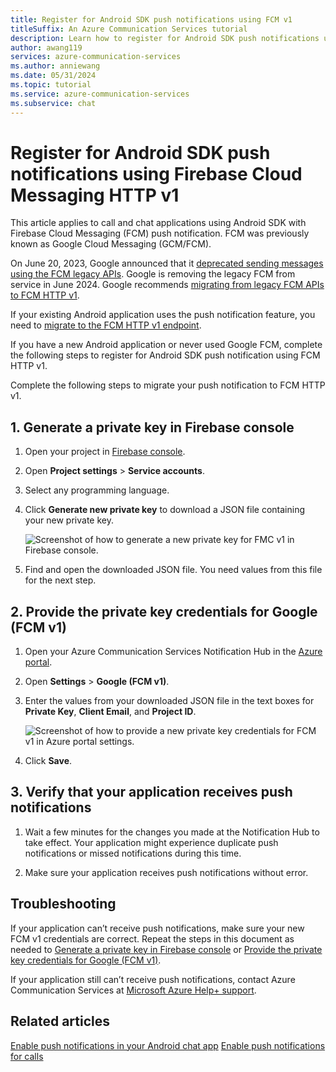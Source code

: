 ```yaml
---
title: Register for Android SDK push notifications using FCM v1
titleSuffix: An Azure Communication Services tutorial
description: Learn how to register for Android SDK push notifications using Google Firebase Cloud Messaging (FCM HTTP v1).
author: awang119
services: azure-communication-services
ms.author: anniewang
ms.date: 05/31/2024
ms.topic: tutorial
ms.service: azure-communication-services
ms.subservice: chat
---
```


# Register for Android SDK push notifications using Firebase Cloud Messaging HTTP v1 

This article applies to call and chat applications using Android SDK with Firebase Cloud Messaging (FCM) push notification. FCM was previously known as Google Cloud Messaging (GCM/FCM).

On June 20, 2023, Google announced that it [deprecated sending messages using the FCM legacy APIs](https://firebase.google.com/docs/cloud-messaging). Google is removing the legacy FCM from service in June 2024. Google recommends [migrating from legacy FCM APIs to FCM HTTP v1](https://firebase.google.com/docs/cloud-messaging/migrate-v1).

If your existing Android application uses the push notification feature, you need to [migrate to the FCM HTTP v1 endpoint](./call-chat-migrate-android-push-fcm-v1.md).

If you have a new Android application or never used Google FCM, complete the following steps to register for Android SDK push notification using FCM HTTP v1.

Complete the following steps to migrate your push notification to FCM HTTP v1.

## 1. Generate a private key in Firebase console

1. Open your project in [Firebase console](https://console.firebase.google.com/).

2. Open **Project settings** > **Service accounts**.

3. Select any programming language.

4. Click **Generate new private key** to download a JSON file containing your new private key.
    
    ![Screenshot of how to generate a new private key for FMC v1 in Firebase console.](./media/call-chat-fcm-firebase-console-gen-key.png)

5. Find and open the downloaded JSON file. You need values from this file for the next step.


## 2. Provide the private key credentials for Google (FCM v1)

1. Open your Azure Communication Services Notification Hub in the [Azure portal](https://portal.azure.com).

2. Open **Settings** > **Google (FCM v1)**.

3. Enter the values from your downloaded JSON file in the text boxes for **Private Key**, **Client Email**, and **Project ID**.
    
    ![Screenshot of how to provide a new private key credentials for FCM v1 in Azure portal settings.](./media/call-chat-fcmv1-credentials-add.png)

4. Click **Save**.


## 3. Verify that your application receives push notifications

1. Wait a few minutes for the changes you made at the Notification Hub to take effect.
Your application might experience duplicate push notifications or missed notifications during this time.

2. Make sure your application receives push notifications without error.


## Troubleshooting

If your application can’t receive push notifications, make sure your new FCM v1 credentials are correct. Repeat the steps in this document as needed to [Generate a private key in Firebase console](#1-generate-a-private-key-in-firebase-console) or [Provide the private key credentials for Google (FCM v1)](#2-provide-the-private-key-credentials-for-google-fcm-v1).  

If  your application still can’t receive push notifications, contact Azure Communication Services at [Microsoft Azure Help+ support](https://ms.portal.azure.com/#view/Microsoft_Azure_Support/HelpAndSupportBlade/~/overview).


## Related articles

[Enable push notifications in your Android chat app](./chat-android-push-notification.md)
[Enable push notifications for calls](../how-tos/calling-sdk/push-notifications.md)
